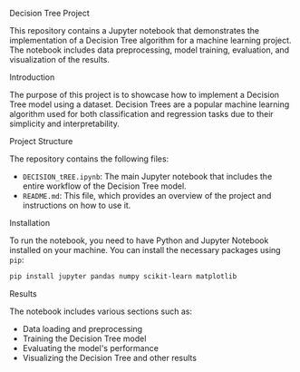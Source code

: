 
 Decision Tree Project

This repository contains a Jupyter notebook that demonstrates the implementation of a Decision Tree algorithm for a machine learning project. The notebook includes data preprocessing, model training, evaluation, and visualization of the results.


 Introduction

The purpose of this project is to showcase how to implement a Decision Tree model using a dataset. Decision Trees are a popular machine learning algorithm used for both classification and regression tasks due to their simplicity and interpretability.

Project Structure

The repository contains the following files:

- `DECISION_tREE.ipynb`: The main Jupyter notebook that includes the entire workflow of the Decision Tree model.
- `README.md`: This file, which provides an overview of the project and instructions on how to use it.

Installation

To run the notebook, you need to have Python and Jupyter Notebook installed on your machine. You can install the necessary packages using `pip`:

```bash
pip install jupyter pandas numpy scikit-learn matplotlib
```



Results

The notebook includes various sections such as:

- Data loading and preprocessing
- Training the Decision Tree model
- Evaluating the model's performance
- Visualizing the Decision Tree and other results






